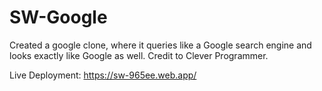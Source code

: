 # SW-Google
Created a google clone, where it queries like a Google search engine and looks exactly like Google as well.
Credit to Clever Programmer.

Live Deployment:  https://sw-965ee.web.app/


